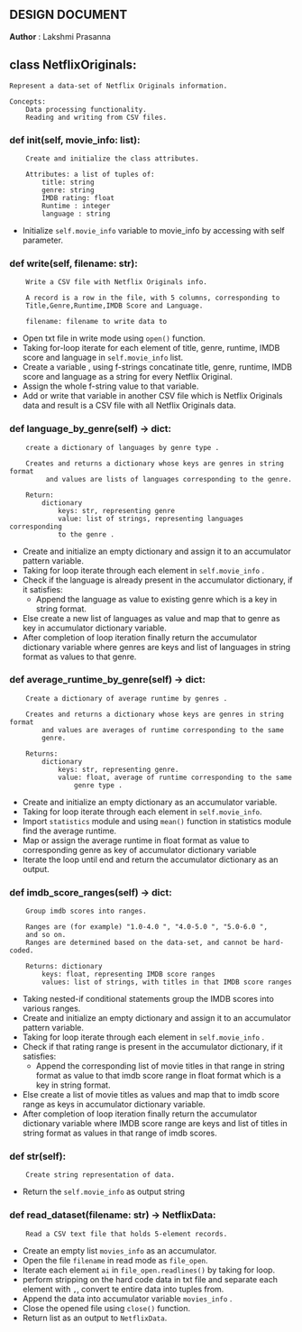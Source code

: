 ## DESIGN DOCUMENT
**Author** : Lakshmi Prasanna
## class NetflixOriginals:
    
    Represent a data-set of Netflix Originals information.

    Concepts:
        Data processing functionality.
        Reading and writing from CSV files.
    

### def __init__(self, movie_info: list):
        
        Create and initialize the class attributes.

        Attributes: a list of tuples of:
            title: string
            genre: string
            IMDB rating: float
            Runtime : integer
            language : string

* Initialize `self.movie_info` variable to movie_info by accessing with self parameter.        

### def write(self, filename: str):
        
        Write a CSV file with Netflix Originals info.

        A record is a row in the file, with 5 columns, corresponding to
        Title,Genre,Runtime,IMDB Score and Language.

        filename: filename to write data to

* Open txt file in write mode using `open()` function.
* Taking for-loop iterate for each element of title, genre, runtime, IMDB score and language in `self.movie_info` list.
* Create a variable , using f-strings concatinate title, genre, runtime, IMDB score and language
  as a string for every Netflix Original.
* Assign the whole f-string value to that variable.
* Add or write that variable in another CSV file which is Netflix Originals data and result is a CSV file with all Netflix Originals data.
        
### def language_by_genre(self) -> dict:
        
        create a dictionary of languages by genre type .

        Creates and returns a dictionary whose keys are genres in string format
             and values are lists of languages corresponding to the genre.

        Return:
            dictionary
                keys: str, representing genre
                value: list of strings, representing languages corresponding
                to the genre .

* Create and initialize an empty dictionary and assign it to an accumulator pattern variable.
* Taking for loop iterate through each element in `self.movie_info` .
 * Check if the language is already present in the accumulator dictionary, if it satisfies:
   * Append the language as value to existing genre which is a key in string format.
 * Else create a new list of languages as value and map that to genre as key in accumulator dictionary variable.
* After completion of loop iteration finally return the accumulator dictionary variable where genres are keys and 
list of languages in string format as values to that genre.

### def average_runtime_by_genre(self) -> dict:

        Create a dictionary of average runtime by genres .

        Creates and returns a dictionary whose keys are genres in string format
            and values are averages of runtime corresponding to the same
            genre.

        Returns:
            dictionary
                keys: str, representing genre.
                value: float, average of runtime corresponding to the same
                    genre type .

* Create and initialize an empty dictionary as an accumulator variable.
* Taking for loop iterate through each element in `self.movie_info`.
* Import `statistics` module and using `mean()` function in statistics module find the average runtime.
* Map or assign the average runtime in float format as value to corresponding genre as key of accumulator dictionary variable
* Iterate the loop until end and return the accumulator dictionary as an output.

### def imdb_score_ranges(self) -> dict:
        
        Group imdb scores into ranges.

        Ranges are (for example) "1.0-4.0 ", "4.0-5.0 ", "5.0-6.0 ",
        and so on.
        Ranges are determined based on the data-set, and cannot be hard-coded.

        Returns: dictionary
            keys: float, representing IMDB score ranges
            values: list of strings, with titles in that IMDB score ranges

* Taking nested-if conditional statements group the IMDB scores into various ranges.
* Create and initialize an empty dictionary and assign it to an accumulator pattern variable.
* Taking for loop iterate through each element in `self.movie_info` .
 * Check if that rating range is present in the accumulator dictionary, if it satisfies:
   * Append the corresponding list of movie titles in that range in string format as value
    to that imdb score range in float format which is a key in string format.
 * Else create a list of movie titles as values and map that to imdb score range as keys in accumulator dictionary variable.
* After completion of loop iteration finally return the accumulator dictionary variable where IMDB score range are keys and 
list of titles in string format as values in that range of imdb scores.

### def str(self):
        Create string representation of data.

* Return the `self.movie_info` as output string

### def read_dataset(filename: str) -> NetflixData:
        Read a CSV text file that holds 5-element records.

* Create an empty list  `movies_info` as an accumulator.
* Open the file `filename` in read mode as `file_open`.
* Iterate each element `ai` in  `file_open.readlines()` by taking for loop.
 * perform stripping on the hard code data in txt file and separate each element with `,`, convert te entire data into tuples from.
 * Append the data into accumulator variable `movies_info` .
* Close the opened file using `close()` function.
* Return list as an output to `NetflixData`.

